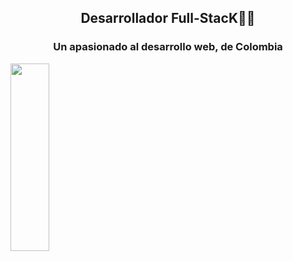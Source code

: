 <h2 align="center">Desarrollador Full-StacK👨‍💻</h2>
<h3  align="center" >Un apasionado al desarrollo web, de Colombia</h3>
<a href="www.linkedin.com/in/luiscerasanjuan">
   <img  height="300px" width="35%" align="end" src="https://somospnt.com/images/blog/cover/principal.jpg"/>
